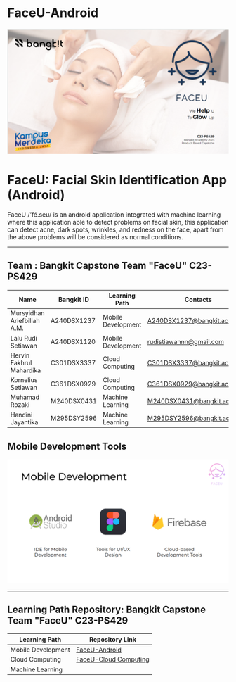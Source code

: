 # FaceU-Android

![alt text](https://github.com/rudistiawannn/FaceU-Android/blob/main/FaceU%20background.png?raw=true)

# FaceU: Facial Skin Identification App (Android)
FaceU /’fé.seu/ is an android application integrated with machine learning where this application able to detect problems on facial skin, this application can detect acne, dark spots, wrinkles, and redness on the face, apart from the above problems will be considered as normal conditions.
_____________________________________________________________________________________________________________________________________________________________

## Team : Bangkit Capstone Team "FaceU" C23-PS429

| Name                        | Bangkit ID   | Learning Path      | Contacts                    | Status |
| --------------------------- | ------------ | ------------------ | --------------------------- | ------ |
| Mursyidhan Ariefbillah A.M. | A240DSX1237  | Mobile Development | A240DSX1237@bangkit.academy | Active |
| Lalu Rudi Setiawan          | A240DSX1120  | Mobile Development | rudistiawannn@gmail.com     | Active |
| Hervin Fakhrul Mahardika    | C301DSX3337  | Cloud Computing    | C301DSX3337@bangkit.academy | Active |
| Kornelius Setiawan          | C361DSX0929  | Cloud Computing    | C361DSX0929@bangkit.academy | Active |
| Muhamad Rozaki              | M240DSX0431  | Machine Learning   | M240DSX0431@bangkit.academy | Active |
| Handini Jayantika           | M295DSY2596  | Machine Learning   | M295DSY2596@bangkit.academy | Active |

## Mobile Development Tools
![alt text](https://github.com/rudistiawannn/FaceU-Android/blob/main/toolsmd.png?raw=true)
_____________________________________________________________________________________________________________________________________________________________

## Learning Path Repository: Bangkit Capstone Team "FaceU" C23-PS429

| Learning Path      | Repository Link                                                                  | 
| -----------------  | -------------------------------------------------------------------------------- |  
| Mobile Development | [FaceU-Android](https://github.com/rudistiawannn/FaceU-Android.git)              |  
| Cloud Computing    | [FaceU-Cloud Computing](https://github.com/QueenAgella/FaceU-API-CloudComputing) | 
| Machine Learning   |                                                                                  | 
